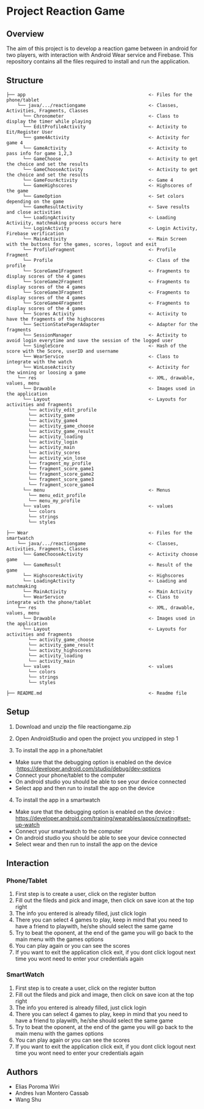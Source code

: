 # Project Reaction Game

## Overview

The aim of this project is to develop a reaction game between in android for two players, with interaction with Android Wear service and Firebase. 
This repository contains all the files required to install and run the application.

## Structure
```
├── app                                             <- Files for the phone/tablet 
    └── java/.../reactiongame                       <- Classes, Activities, Fragments, Classes
      └── Chronometer                               <- Class to display the timer while playing
      └── EditProfileActivity                       <- Activity to Eit/Register User
      └── game4Activity                             <- Activity for game 4
      └── GameActivity                              <- Activity to pass info for game 1,2,3
      └── GameChoose                                <- Activity to get the choice and set the results
      └── GameChooseActivity                        <- Activity to get the choice and set the results
      └── GameFourActivity                          <- Game 4 
      └── GameHighscores                            <- Highscores of the game
      └── GameOption                                <- Set colors depending on the game
      └── GameResultActivity                        <- Save results and close activities
      └── LoadingActivity                           <- Loading Activiity, matchmaking process occurs here
      └── LoginActivity                             <- Login Activity, Firebase verification
      └── MainActivity                              <- Main Screen with the buttons for the games, scores, logout and exit
      └── ProfileFragment                           <- Profile Fragment
      └── Profile                                   <- Class of the profile
      └── ScoreGame1Fragment                        <- Fragments to display scores of the 4 games
      └── ScoreGame2Fragment                        <- Fragments to display scores of the 4 games
      └── ScoreGame3Fragment                        <- Fragments to display scores of the 4 games
      └── ScoreGame4Fragment                        <- Fragments to display scores of the 4 games
      └── Scores Activity                           <- Activity to have the fragments of the highscores
      └── SectionStatePagerAdapter                  <- Adapter for the fragments 
      └── SessionManager                            <- Activity to avoid login everytime and save the session of the logged user
      └── SingleScore                               <- Hash of the score with the Score, userID and username
      └── WearService                               <- Class to integrate with the watch
      └── WinLoseActivity                           <- Activity for the winning or loosing a game
    └── res                                         <- XML, drawable, values, menu 
      └── Drawable                                  <- Images used in the application
      └── Layout                                    <- Layouts for activities and fragments
        └── activity_edit_profile                   
        └── activity_game                  
        └── activity_game4                  
        └── activity_game_choose                  
        └── activity_game_result                  
        └── activity_loading
        └── activity_login
        └── activity_main
        └── activity_scores
        └── activity_win_lose
        └── fragment_my_profile
        └── fragment_score_game1
        └── fragment_score_game2
        └── fragment_score_game3
        └── fragment_score_game4
      └── menu                                      <- Menus                
        └── menu_edit_profile                                    
        └── menu_my_profile                  
      └── values                                    <- values                
        └── colors                                    
        └── strings  
        └── styles   
        
├── Wear                                            <- Files for the smartwatch
    └── java/.../reactiongame                       <- Classes, Activities, Fragments, Classes
      └── GameChooseActivity                        <- Activity choose game
      └── GameResult                                <- Result of the game
      └── HighscoresActivity                        <- Highscores
      └── LoadingActivity                           <- Loading and matchmaking
      └── MainActivity                              <- Main Activity
      └── WearService                               <- Class to integrate with the phone/tablet
    └── res                                         <- XML, drawable, values, menu 
      └── Drawable                                  <- Images used in the application
      └── Layout                                    <- Layouts for activities and fragments
        └── activity_game_choose
        └── activity_game_result
        └── activity_highscores
        └── activity_loading
        └── activity_main
      └── values                                    <- values                
        └── colors                                    
        └── strings  
        └── styles 
        
├── README.md                                       <- Readme file

```


## Setup

1. Download and unzip the file reactiongame.zip

2. Open AndroidStudio and open the project you unzipped in step 1

3. To install the app in a phone/tablet 
  - Make sure that the debugging option is enabled on the device :https://developer.android.com/studio/debug/dev-options
  - Connect your phone/tablet to the computer
  - On android studio you should be able to see your device connected 
  - Select app and then run to install the app on the device

4. To install the app in a smartwatch 
  - Make sure that the debugging option is enabled on the device : https://developer.android.com/training/wearables/apps/creating#set-up-watch
  - Connect your smartwatch to the computer 
  - On android studio you should be able to see your device connected 
  - Select wear and then run to install the app on the device

## Interaction
### Phone/Tablet
1. First step is to create a user, click on the register button
2. Fill out the fileds and pick and image, then click on save icon at the top right
3. The info you entered is already filled, just click login
4. There you can select 4 games to play, keep in mind that you need to have a friend to playwith, he/she should select the same game
5. Try to beat the oponent, at the end of the game you will go back to the main menu with the games options
6. You can play again or you can see the scores
7. If you want to exit the application click exit, if you dont click logout next time you wont need to enter your credentials again

### SmartWatch
1. First step is to create a user, click on the register button
2. Fill out the fileds and pick and image, then click on save icon at the top right
3. The info you entered is already filled, just click login
4. There you can select 4 games to play, keep in mind that you need to have a friend to playwith, he/she should select the same game
5. Try to beat the oponent, at the end of the game you will go back to the main menu with the games options
6. You can play again or you can see the scores
7. If you want to exit the application click exit, if you dont click logout next time you wont need to enter your credentials again

## Authors
- Elias Poroma Wiri
- Andres Ivan Montero Cassab
- Wang Shu

